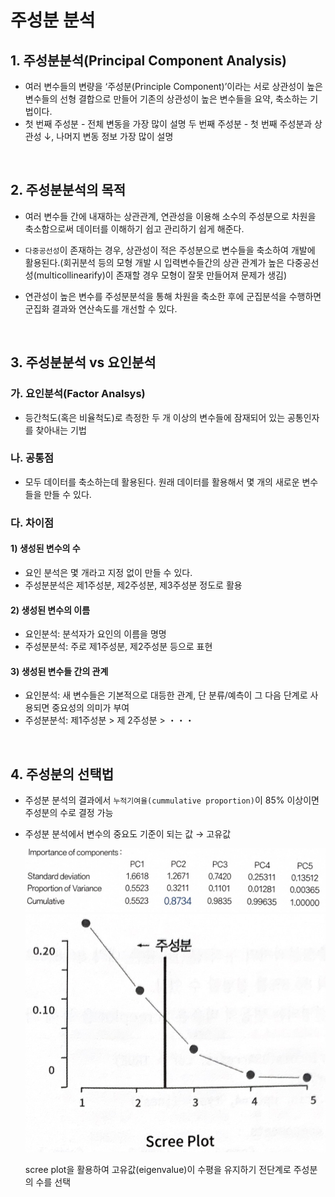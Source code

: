 # 주성분 분석

## 1. 주성분분석(Principal Component Analysis)

- 여러 변수들의 변량을 ‘주성분(Principle Component)’이라는 서로 상관성이 높은 변수들의 선형 결합으로 만들어 기존의 상관성이 높은 변수들을 요약, 축소하는 기법이다.
- 첫 번째 주성분 - 전체 변동을 가장 많이 설명
두 번째 주성분 - 첫 번째 주성분과 상관성 ↓, 나머지 변동 정보 가장 많이 설명

</br>

## 2. 주성분분석의 목적

- 여러 변수들 간에 내재하는 상관관계, 연관성을 이용해 소수의 주성분으로 차원을 축소함으로써 데이터를 이해하기 쉽고 관리하기 쉽게 해준다.

- `다중공선성`이 존재하는 경우, 상관성이 적은 주성분으로 변수들을 축소하여 개발에 활용된다.(회귀분석 등의 모형 개발 시 입력변수들간의 상관 관계가 높은 다중공선성(multicollinearify)이 존재할 경우 모형이 잘못 만들어져 문제가 생김)
- 연관성이 높은 변수를 주성분분석을 통해 차원을 축소한 후에 군집분석을 수행하면 군집화 결과와 연산속도를 개선할 수 있다.

</br>

## 3. 주성분분석 vs 요인분석

### 가. 요인분석(Factor Analsys)

- 등간척도(혹은 비율척도)로 측정한 두 개 이상의 변수들에 잠재되어 있는 공통인자를 찾아내는 기법

### 나. 공통점

- 모두 데이터를 축소하는데 활용된다. 원래 데이터를 활용해서 몇 개의 새로운 변수들을 만들 수 있다.

### 다. 차이점

#### 1) 생성된 변수의 수

- 요인 분석은 몇 개라고 지정 없이 만들 수 있다.
- 주성분분석은 제1주성분, 제2주성분, 제3주성분 정도로 활용

#### 2) 생성된 변수의 이름

- 요인분석: 분석자가 요인의 이름을 명명
- 주성분분석: 주로 제1주성분, 제2주성분 등으로 표현

#### 3) 생성된 변수들 간의 관계

- 요인분석: 새 변수들은 기본적으로 대등한 관계, 단 분류/예측이 그 다음 단계로 사용되면 중요성의 의미가 부여
- 주성분분석: 제1주성분 > 제 2주성분 > ・・・

</br>

## 4. 주성분의 선택법

- 주성분 분석의 결과에서 `누적기여율(cummulative proportion)`이 85% 이상이면 주성분의 수로 결정 가능
  
- 주성분 분석에서 변수의 중요도 기준이 되는 값 → 고유값
    
    ![](../_images/Multidimesion%20Scailing/MS_7.jpeg)
    ![](../_images/Multidimesion%20Scailing/MS_8.jpeg)
    
    scree plot을 활용하여 고유값(eigenvalue)이 수평을 유지하기 전단계로 주성분의 수를 선택

